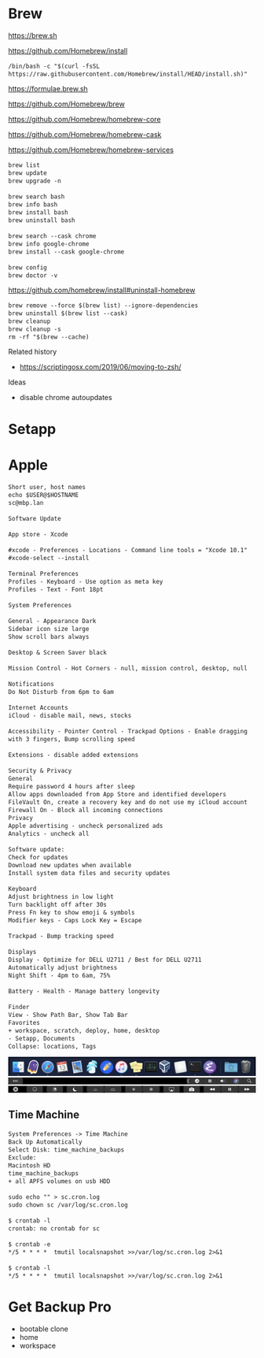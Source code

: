 # Brew

https://brew.sh

https://github.com/Homebrew/install

```
/bin/bash -c "$(curl -fsSL https://raw.githubusercontent.com/Homebrew/install/HEAD/install.sh)"
```

https://formulae.brew.sh

https://github.com/Homebrew/brew

https://github.com/Homebrew/homebrew-core

https://github.com/Homebrew/homebrew-cask

https://github.com/Homebrew/homebrew-services

```
brew list
brew update
brew upgrade -n

brew search bash
brew info bash
brew install bash
brew uninstall bash

brew search --cask chrome
brew info google-chrome
brew install --cask google-chrome

brew config
brew doctor -v
```

https://github.com/homebrew/install#uninstall-homebrew

```
brew remove --force $(brew list) --ignore-dependencies
brew uninstall $(brew list --cask)
brew cleanup
brew cleanup -s
rm -rf "$(brew --cache)
```

Related history
- https://scriptingosx.com/2019/06/moving-to-zsh/

Ideas
- disable chrome autoupdates


# Setapp


# Apple

```
Short user, host names
echo $USER@$HOSTNAME
sc@mbp.lan

Software Update

App store - Xcode

#xcode - Preferences - Locations - Command line tools = "Xcode 10.1"
#xcode-select --install

Terminal Preferences 
Profiles - Keyboard - Use option as meta key
Profiles - Text - Font 18pt

System Preferences

General - Appearance Dark
Sidebar icon size large
Show scroll bars always

Desktop & Screen Saver black

Mission Control - Hot Corners - null, mission control, desktop, null

Notifications
Do Not Disturb from 6pm to 6am

Internet Accounts
iCloud - disable mail, news, stocks

Accessibility - Pointer Control - Trackpad Options - Enable dragging with 3 fingers, Bump scrolling speed

Extensions - disable added extensions

Security & Privacy 
General
Require password 4 hours after sleep
Allow apps downloaded from App Store and identified developers
FileVault On, create a recovery key and do not use my iCloud account
Firewall On - Block all incoming connections
Privacy
Apple advertising - uncheck personalized ads
Analytics - uncheck all

Software update:
Check for updates 
Download new updates when available
Install system data files and security updates

Keyboard
Adjust brightness in low light
Turn backlight off after 30s
Press Fn key to show emoji & symbols
Modifier keys - Caps Lock Key = Escape

Trackpad - Bump tracking speed

Displays 
Display - Optimize for DELL U2711 / Best for DELL U2711
Automatically adjust brightness
Night Shift - 4pm to 6am, 75%

Battery - Health - Manage battery longevity

Finder
View - Show Path Bar, Show Tab Bar
Favorites
+ workspace, scratch, deploy, home, desktop 
- Setapp, Documents
Collapse: locations, Tags 
```

![Dock](dock.png)
![Touch Bar](touchbar1.png)
![Touch Bar](touchbar2.png)


## Time Machine

```
System Preferences -> Time Machine
Back Up Automatically
Select Disk: time_machine_backups
Exclude:
Macintosh HD
time_machine_backups
+ all APFS volumes on usb HDD

sudo echo "" > sc.cron.log
sudo chown sc /var/log/sc.cron.log

$ crontab -l
crontab: no crontab for sc

$ crontab -e
*/5 * * * *  tmutil localsnapshot >>/var/log/sc.cron.log 2>&1

$ crontab -l
*/5 * * * *  tmutil localsnapshot >>/var/log/sc.cron.log 2>&1
```


# Get Backup Pro

- bootable clone
- home
- workspace
